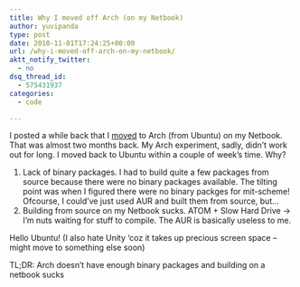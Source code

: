 ```yaml
---
title: Why I moved off Arch (on my Netbook)
author: yuvipanda
type: post
date: 2010-11-01T17:24:25+00:00
url: /why-i-moved-off-arch-on-my-netbook/
aktt_notify_twitter:
  - no
dsq_thread_id:
  - 575431937
categories:
  - code

---
```

I posted a while back that I [moved][1] to Arch (from Ubuntu) on my Netbook. That was almost two months back. My Arch experiment, sadly, didn&#8217;t work out for long. I moved back to Ubuntu within a couple of week&#8217;s time. Why?

  1. Lack of binary packages. I had to build quite a few packages from source because there were no binary packages available. The tilting point was when I figured there were no binary packges for mit-scheme! Ofcourse, I could&#8217;ve just used AUR and built them from source, but&#8230;
  2. Building from source on my Netbook sucks. ATOM + Slow Hard Drive -> I&#8217;m nuts waiting for stuff to compile. The AUR is basically useless to me.

Hello Ubuntu! (I also hate Unity &#8216;coz it takes up precious screen space &#8211; might move to something else soon)

TL;DR: Arch doesn&#8217;t have enough binary packages and building on a netbook sucks

 [1]: http://yuvi.in/blog/running-archlinux.html